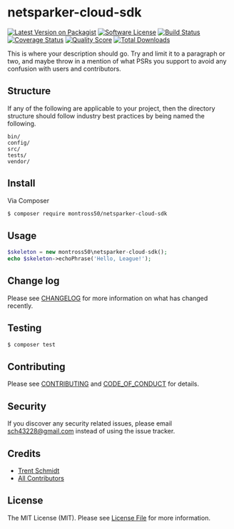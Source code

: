 # netsparker-cloud-sdk

[![Latest Version on Packagist][ico-version]][link-packagist]
[![Software License][ico-license]](LICENSE.md)
[![Build Status][ico-travis]][link-travis]
[![Coverage Status][ico-scrutinizer]][link-scrutinizer]
[![Quality Score][ico-code-quality]][link-code-quality]
[![Total Downloads][ico-downloads]][link-downloads]

This is where your description should go. Try and limit it to a paragraph or two, and maybe throw in a mention of what
PSRs you support to avoid any confusion with users and contributors.

## Structure

If any of the following are applicable to your project, then the directory structure should follow industry best practices by being named the following.

```
bin/        
config/
src/
tests/
vendor/
```


## Install

Via Composer

``` bash
$ composer require montross50/netsparker-cloud-sdk
```

## Usage

``` php
$skeleton = new montross50\netsparker-cloud-sdk();
echo $skeleton->echoPhrase('Hello, League!');
```

## Change log

Please see [CHANGELOG](CHANGELOG.md) for more information on what has changed recently.

## Testing

``` bash
$ composer test
```

## Contributing

Please see [CONTRIBUTING](CONTRIBUTING.md) and [CODE_OF_CONDUCT](CODE_OF_CONDUCT.md) for details.

## Security

If you discover any security related issues, please email sch43228@gmail.com instead of using the issue tracker.

## Credits

- [Trent Schmidt][link-author]
- [All Contributors][link-contributors]

## License

The MIT License (MIT). Please see [License File](LICENSE.md) for more information.

[ico-version]: https://img.shields.io/packagist/v/montross50/netsparker-cloud-sdk.svg?style=flat-square
[ico-license]: https://img.shields.io/badge/license-MIT-brightgreen.svg?style=flat-square
[ico-travis]: https://img.shields.io/travis/montross50/netsparker-cloud-sdk/master.svg?style=flat-square
[ico-scrutinizer]: https://img.shields.io/scrutinizer/coverage/g/montross50/netsparker-cloud-sdk.svg?style=flat-square
[ico-code-quality]: https://img.shields.io/scrutinizer/g/montross50/netsparker-cloud-sdk.svg?style=flat-square
[ico-downloads]: https://img.shields.io/packagist/dt/montross50/netsparker-cloud-sdk.svg?style=flat-square

[link-packagist]: https://packagist.org/packages/montross50/netsparker-cloud-sdk
[link-travis]: https://travis-ci.org/montross50/netsparker-cloud-sdk
[link-scrutinizer]: https://scrutinizer-ci.com/g/montross50/netsparker-cloud-sdk/code-structure
[link-code-quality]: https://scrutinizer-ci.com/g/montross50/netsparker-cloud-sdk
[link-downloads]: https://packagist.org/packages/montross50/netsparker-cloud-sdk
[link-author]: https://github.com/montross50
[link-contributors]: ../../contributors
